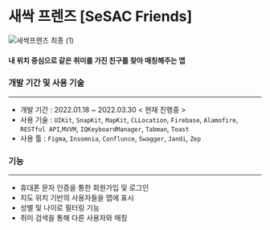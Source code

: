 # 새싹 프렌즈 [SeSAC Friends]
![새싹프렌즈 최종 (1)](https://user-images.githubusercontent.com/91923809/166187143-689d1b57-9cf6-411d-be73-dc4b89596842.png)
#### 내 위치 중심으로 같은 취미를 가진 친구를 찾아 매칭해주는 앱


### 개발 기간 및 사용 기술
------
- 개발 기간 : 2022.01.18 ~ 2022.03.30 < 현재 진행중 >
- 사용 기술 : <code>UIKit</code>, <code>SnapKit</code>, <code>MapKit</code>, <code>CLLocation</code>, <code>Firebase</code>, <code>Alamofire</code>, <code>RESTful API</code>,<code>MVVM</code>,  <code>IQKeyboardManager</code>, <code>Tabman</code>, <code>Toast</code>
- 사용 툴 : <code>Figma</code>, <code>Insomnia</code>, <code>Conflunce</code>, <code>Swagger</code>, <code>Jandi</code>, <code>Zep</code>

### 기능
----
- 휴대폰 문자 인증을 통한 회원가입 및 로그인
- 지도 위치 기반의 사용자들을 맵에 표시
- 성별 및 나이로 필터링 기능
- 취미 검색을 통해 다른 사용자와 매칭



